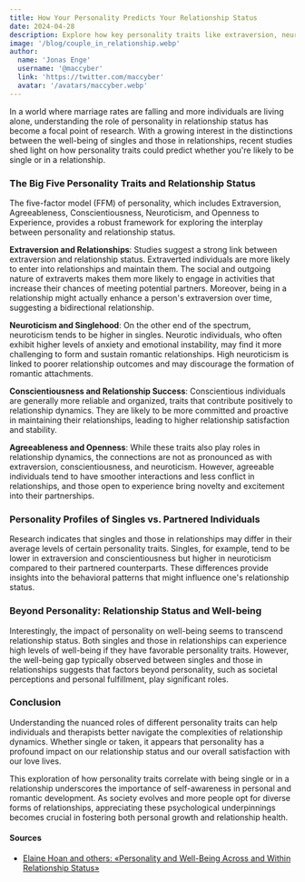 ```yaml
---
title: How Your Personality Predicts Your Relationship Status
date: 2024-04-28
description: Explore how key personality traits like extraversion, neuroticism, and conscientiousness can influence whether you're likely to be single or romantically partnered
image: '/blog/couple_in_relationship.webp'
author:
  name: 'Jonas Enge'
  username: '@maccyber'
  link: 'https://twitter.com/maccyber'
  avatar: '/avatars/maccyber.webp'
---
```


In a world where marriage rates are falling and more individuals are living alone, understanding the role of personality in relationship status has become a focal point of research. With a growing interest in the distinctions between the well-being of singles and those in relationships, recent studies shed light on how personality traits could predict whether you're likely to be single or in a relationship.

### The Big Five Personality Traits and Relationship Status

The five-factor model (FFM) of personality, which includes Extraversion, Agreeableness, Conscientiousness, Neuroticism, and Openness to Experience, provides a robust framework for exploring the interplay between personality and relationship status.

**Extraversion and Relationships**: Studies suggest a strong link between extraversion and relationship status. Extraverted individuals are more likely to enter into relationships and maintain them. The social and outgoing nature of extraverts makes them more likely to engage in activities that increase their chances of meeting potential partners. Moreover, being in a relationship might actually enhance a person's extraversion over time, suggesting a bidirectional relationship.

**Neuroticism and Singlehood**: On the other end of the spectrum, neuroticism tends to be higher in singles. Neurotic individuals, who often exhibit higher levels of anxiety and emotional instability, may find it more challenging to form and sustain romantic relationships. High neuroticism is linked to poorer relationship outcomes and may discourage the formation of romantic attachments.

**Conscientiousness and Relationship Success**: Conscientious individuals are generally more reliable and organized, traits that contribute positively to relationship dynamics. They are likely to be more committed and proactive in maintaining their relationships, leading to higher relationship satisfaction and stability.

**Agreeableness and Openness**: While these traits also play roles in relationship dynamics, the connections are not as pronounced as with extraversion, conscientiousness, and neuroticism. However, agreeable individuals tend to have smoother interactions and less conflict in relationships, and those open to experience bring novelty and excitement into their partnerships.

### Personality Profiles of Singles vs. Partnered Individuals
Research indicates that singles and those in relationships may differ in their average levels of certain personality traits. Singles, for example, tend to be lower in extraversion and conscientiousness but higher in neuroticism compared to their partnered counterparts. These differences provide insights into the behavioral patterns that might influence one's relationship status.

### Beyond Personality: Relationship Status and Well-being
Interestingly, the impact of personality on well-being seems to transcend relationship status. Both singles and those in relationships can experience high levels of well-being if they have favorable personality traits. However, the well-being gap typically observed between singles and those in relationships suggests that factors beyond personality, such as societal perceptions and personal fulfillment, play significant roles.

### Conclusion
Understanding the nuanced roles of different personality traits can help individuals and therapists better navigate the complexities of relationship dynamics. Whether single or taken, it appears that personality has a profound impact on our relationship status and our overall satisfaction with our love lives.

This exploration of how personality traits correlate with being single or in a relationship underscores the importance of self-awareness in personal and romantic development. As society evolves and more people opt for diverse forms of relationships, appreciating these psychological underpinnings becomes crucial in fostering both personal growth and relationship health.

#### **Sources**

- [Elaine Hoan and others: «Personality and Well-Being Across and Within Relationship Status»](https://journals.sagepub.com/doi/10.1177/01461672231225571)
